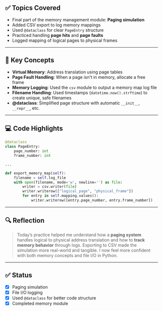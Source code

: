 ## ✅ Topics Covered

- Final part of the memory management module: **Paging simulation**
- Added CSV export to log memory mappings
- Used `@dataclass` for clear `PageEntry` structure
- Practiced handling **page hits** and **page faults**
- Logged mapping of logical pages to physical frames

---

## 🧠 Key Concepts

- **Virtual Memory**: Address translation using page tables
- **Page Fault Handling**: When a page isn't in memory, allocate a free frame
- **Memory Logging**: Used the `csv` module to output a memory map log file
- **Filename Handling**: Used timestamps (`datetime.now().strftime`) to create unique, safe filenames
- **@dataclass**: Simplified page structure with automatic `__init__`, `__repr__`, etc.

---

## 💻 Code Highlights

```python
@dataclass
class PageEntry:
    page_number: int
    frame_number: int

...

def export_memory_map(self):
    filename = self.log_file
    with open(filename, mode='w', newline='') as file:
        writer = csv.writer(file)
        writer.writerow(["logical_page", "physical_frame"])
        for entry in self.mapping.values():
            writer.writerow([entry.page_number, entry.frame_number])
```

---

## 🔍 Reflection

> Today’s practice helped me understand how a **paging system** handles logical to physical address translation and how to **track memory behavior** through logs. Exporting to CSV made the simulation more real-world and tangible. I now feel more confident with both memory concepts and file I/O in Python.

---

## ✅ Status

- [x] Paging simulation
- [x] File I/O logging
- [x] Used `@dataclass` for better code structure
- [x] Completed memory module